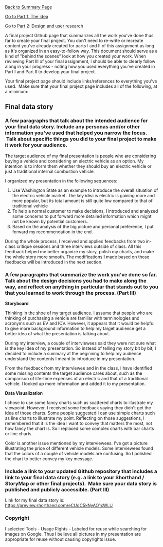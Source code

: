 [Back to Summary Page](/FinalProject-Summary.md)

[Go to Part 1: The idea](/FinalProject.md)

[Go to Part 2: Design and user research](/FinalProject2.md)


A final project Github page that summarizes all the work you've done thus far to create your final project.
You don't need to re-write or recreate content you've already created for parts I and II of this assignment as long as it's organized in an easy-to-follow way.
This document should serve as a kind of "behind the scenes" look at how you created your work.
When reviewing Part III of your final assignment, I should be able to clearly follow along in your progress - noting how you used everything you've created in Part I and Part II to develop your final project. 

Your final project page should include links/references to everything you've used.  Make sure that your final project page includes all of the following, at a minimum: 


## Final data story

### A few paragraphs that talk about the intended audience for your final data story. Include any personas and/or other information you've used that helped you narrow the focus.  Talk about specific things you did to your final project to make it work for your audience. 

The target audience of my final presentation is people who are considering buying a vehicle and considering an electric vehicle as an option. My intention is to inform them whether they should buy an electric vehicle or just a traditional internal combustion vehicle.

I organized my presentation in the following sequences: 

1. Use Washington State as an example to introduce the overall situation of the electric vehicle market. The key idea is electric is gaining more and more popular, but its total amount is still quite low compared to that of traditional vehicle
2. To help a normal customer to make decisions, I introduced and analyzed some concerns to put forward more detailed information which might not be known by potential customers.
3. Based on the analysis of the big picture and personal preference, I put forward my recommendation in the end.

During the whole process, I received and applied feedbacks from two in-class critique sessions and three interviews outside of class. All this feedback helped me better organize my story, polish my charts, and make the whole story more smooth. The modifications I made based on those feedbacks will be introduced in the next section.

### A few paragraphs that summarize the work you've done so far. Talk about the design decisions you had to make along the way, and reflect on anything in particular that stands out to you that you learned to work through the process. (Part III)

**Storyboard**

Thinking in the shoe of my target audience. I assume that people who are thinking of purchasing a vehicle are familiar with terminologies and acronyms such as EV and ICV. However, it appears that it would be helpful to give more background information to help my target audience get a better idea of what the presentation is talking about.

During my interview, a couple of interviewees said they were not sure what is the key idea of my presentation. So instead of telling my story bit by bit, I decided to include a summary at the beginning to help my audience understand the contents I meant to introduce in my presentation.

From the feedback from my interviewee and in the class, I have identified some missing contents the target audience cares about, such as the comparison of life-time expenses of an electric and that of a traditional vehicle. I looked up more information and added it to my presentation.

**Data Visualization**

I chose to use some fancy charts such as scattered charts to illustrate my viewpoint. However, I received some feedback saying they didn't get the idea of those charts. Some people suggested I can use simple charts such as line charts to illustrate my point. Reflecting on those suggestions, I remembered that it is the idea I want to convey that matters the most, not how fancy the chart is. So I replaced some complex charts with bar charts or line charts.

Color is another issue mentioned by my interviewees. I've got a picture illustrating the price of different vehicle models. Some interviewees found that the colors of a couple of vehicle models are confusing. So I polished the chart to better convey my key message.

### Include a link to your updated Github repository that includes a link to your final data story (e.g. a link to your Shorthand / StoryMap or other final projects).  Make sure your data story is published and publicly accessible. (Part III)

Link for my final data story is: https://preview.shorthand.com/eCUdC5kNyAO1xWLU

### Copyright

I selected Tools - Usage Rights - Labeled for reuse while searching for images on Google. Thus I believe all pictures in my presentation are appropriate for reuse without causing copyrights issue.
